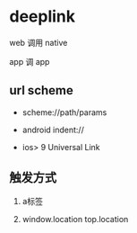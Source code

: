 # deeplink
web 调用 native 

app 调 app


## url scheme
- scheme://path/params
- android    indent://

- ios> 9      Universal Link

## 触发方式
1. a标签


2. window.location   top.location


